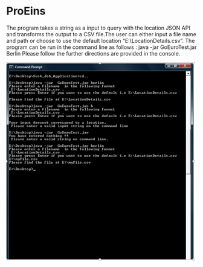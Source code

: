 # ProEins

The program takes a string as a input to query with the location JSON API  and transforms the output to a CSV file.The user can either  input a file name and path or choose to use the default location “E:\LocationDetails.csv”.
The program can be run in the command line as follows :
java -jar  GoEuroTest.jar Berlin
Please follow the further directions are provided in the console.


![Image of Console](https://github.com/sushmithashenoy/ProEins/blob/master/Console.PNG)
